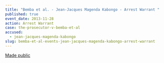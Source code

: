 ```yaml
---
title: "Bemba et al. - Jean-Jacques Magenda Kabongo - Arrest Warrant "
published: true
event_date: 2013-11-28
action: Arrest Warrant
case: the-prosecutor-v-bemba-et-al
accused:
  - jean-jacques-magenda-kabongo
slug: bemba-et-al-events-jean-jacques-magenda-kabongo-arrest-warrant
---
```


[Made public](http://www.icc-cpi.int/iccdocs/doc/doc1694691.pdf)

